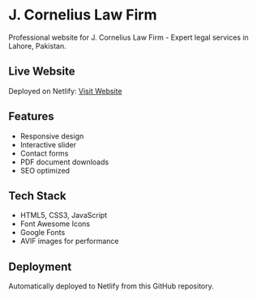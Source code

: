 # J. Cornelius Law Firm

Professional website for J. Cornelius Law Firm - Expert legal services in Lahore, Pakistan.

## Live Website
Deployed on Netlify: [Visit Website](https://j-cornelius-law-firm.netlify.app)

## Features
- Responsive design
- Interactive slider
- Contact forms
- PDF document downloads
- SEO optimized

## Tech Stack
- HTML5, CSS3, JavaScript
- Font Awesome Icons
- Google Fonts
- AVIF images for performance

## Deployment
Automatically deployed to Netlify from this GitHub repository.